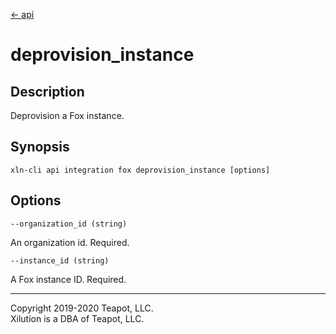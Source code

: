 [<- api](../../../api/index.md)

# deprovision_instance

## Description

Deprovision a Fox instance.

## Synopsis

```
xln-cli api integration fox deprovision_instance [options]
```

## Options

`--organization_id (string)`

An organization id. Required.

`--instance_id (string)`

A Fox instance ID. Required.

---
Copyright 2019-2020 Teapot, LLC.  
Xilution is a DBA of Teapot, LLC.
